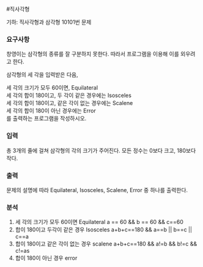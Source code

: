 #직사각형
<p>
기하: 직사각형과 삼각형 10101번 문제
</p>

### 요구사항

창영이는 삼각형의 종류를 잘 구분하지 못한다. 따라서 프로그램을 이용해 이를 외우려고 한다.

삼각형의 세 각을 입력받은 다음, 

세 각의 크기가 모두 60이면, Equilateral  <br>
세 각의 합이 180이고, 두 각이 같은 경우에는 Isosceles <br>
세 각의 합이 180이고, 같은 각이 없는 경우에는 Scalene <br>
세 각의 합이 180이 아닌 경우에는 Error <br>
를 출력하는 프로그램을 작성하시오. <br>

### 입력
총 3개의 줄에 걸쳐 삼각형의 각의 크기가 주어진다. 모든 정수는 0보다 크고, 180보다 작다.


### 출력
문제의 설명에 따라 Equilateral, Isosceles, Scalene, Error 중 하나를 출력한다.

### 분석
1. 세 각의 크기가 모두 60이면 Equilateral    a == 60 && b == 60 && c==60
2. 합이 180이고 두각이 같은 경우  Isosceles   a+b+c==180 && a==b || b==c || c==a
3. 합이 180이고 같은 각이 없는 경우 scalene    a+b+c==180  && a!=b  && b!=c && c!=as
4. 합이 180이 아닌 경우 error             


